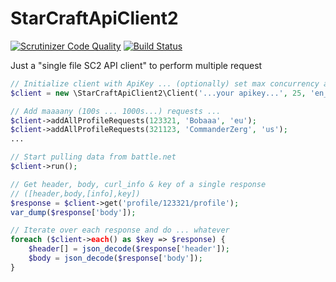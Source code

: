 # StarCraftApiClient2

[![Scrutinizer Code Quality](https://scrutinizer-ci.com/g/nimmneun/StarCraftApiClient2/badges/quality-score.png?b=master)](https://scrutinizer-ci.com/g/nimmneun/StarCraftApiClient2/?branch=master) [![Build Status](https://scrutinizer-ci.com/g/nimmneun/StarCraftApiClient2/badges/build.png?b=master)](https://scrutinizer-ci.com/g/nimmneun/StarCraftApiClient2/build-status/master)

Just a "single file SC2 API client" to perform multiple request

```php
// Initialize client with ApiKey ... (optionally) set max concurrency and locale.
$client = new \StarCraftApiClient2\Client('...your apikey...', 25, 'en_GB');

// Add maaaany (100s ... 1000s...) requests ...
$client->addAllProfileRequests(123321, 'Bobaaa', 'eu');
$client->addAllProfileRequests(321123, 'CommanderZerg', 'us');
...

// Start pulling data from battle.net
$client->run();

// Get header, body, curl_info & key of a single response
// ([header,body,[info],key])
$response = $client->get('profile/123321/profile');
var_dump($response['body']);

// Iterate over each response and do ... whatever
foreach ($client->each() as $key => $response) {
    $header[] = json_decode($response['header']);
    $body = json_decode($response['body']);
}
```
